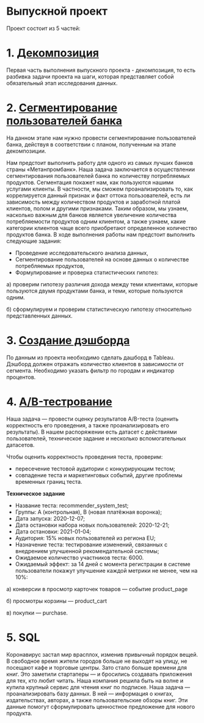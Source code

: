 # Выпускной проект

Проект состоит из 5 частей:

# 1. [Декомпозиция](https://github.com/OStonks/YandexPracticum/blob/main/final_project/decomposition.ipynb)
Первая часть выполнения выпускного проекта - декомпозиция, то есть разбивка задачи проекта на шаги, которая представляет собой обязательный этап исследования данных. 

# 2. [Сегментирование пользователей банка](https://github.com/OStonks/YandexPracticum/blob/main/final_project/segmentation.ipynb)

На данном этапе нам нужно провести сегментирование пользователей банка, действуя в соответствии с планом, полученным на этапе декомпозиции.

Нам предстоит выполнить работу для одного из самых лучших банков страны «Метанпромбанк». Наша задача заключается в осуществлении сегментирования пользователей банка по количеству потребляемых продуктов. Сегментация покажет нам, как пользуются нашими услугами клиенты. В частности, мы сможем проанализировать то, как коррелируется данный признак и факт оттока пользователей, есть ли зависимость между количеством продуктов и заработной платой клиентов, полом и другими признаками. Таким образом, мы узнаем, насколько важным для банков является увеличение количества потребляемости продуктов одним клиентом, а также узнаем, какие категории клиентов чаще всего приобретают определенное количество продуктов банка.
В ходе выполнения работы нам предстоит выполнить следующие задания:
* Проведение исследовательского анализа данных,
* Сегментирование пользователей на основе данных о количестве потребляемых продуктов,
* Формулирование и проверка статистических гипотез:

а) проверим гипотезу различия дохода между теми клиентами, которые пользуются двумя продуктами банка, и теми, которые пользуются одним.

б) сформулируем и проверим статистическую гипотезу относительно представленных данных.

# 3. [Создание дэшборда](https://public.tableau.com/app/profile/dmitry2405/viz/_16625714415270/Dashboard1)

По данным из проекта необходимо сделать дашборд в Tableau. Дэшборд должен отражать количество клиентов в зависимости от сегмента. Необходимо указать фильтр по городам и индикатор процентов.

# 4. [A/B-тестрование](https://github.com/OStonks/YandexPracticum/blob/main/final_project/ab_project_marketing_events.ipynb)

Наша задача — провести оценку результатов A/B-теста (оценить корректность его проведения, а также проанализировать его результаты). В нашем распоряжении есть датасет с действиями пользователей, техническое задание и несколько вспомогательных датасетов.

Чтобы оценить корректность проведения теста, проверим:
* пересечение тестовой аудитории с конкурирующим тестом;
* совпадение теста и маркетинговых событий, другие проблемы временных границ теста.

**Техническое задание**
* Название теста: recommender_system_test;
* Группы: А (контрольная), B (новая платёжная воронка);
* Дата запуска: 2020-12-07;
* Дата остановки набора новых пользователей: 2020-12-21;
* Дата остановки: 2021-01-04;
* Аудитория: 15% новых пользователей из региона EU;
* Назначение теста: тестирование изменений, связанных с внедрением улучшенной рекомендательной системы;
* Ожидаемое количество участников теста: 6000.
* Ожидаемый эффект: за 14 дней с момента регистрации в системе пользователи покажут улучшение каждой метрики не менее, чем на 10%:

а) конверсии в просмотр карточек товаров — событие product_page

б) просмотры корзины — product_cart

в) покупки — purchase.


# 5. SQL

Коронавирус застал мир врасплох, изменив привычный порядок вещей. В свободное время жители городов больше не выходят на улицу, не посещают кафе и торговые центры. Зато стало больше времени для книг. Это заметили стартаперы — и бросились создавать приложения для тех, кто любит читать.
Наша компания решила быть на волне и купила крупный сервис для чтения книг по подписке. Наша задача — проанализировать базу данных.
В ней — информация о книгах, издательствах, авторах, а также пользовательские обзоры книг. Эти данные помогут сформулировать ценностное предложение для нового продукта.
